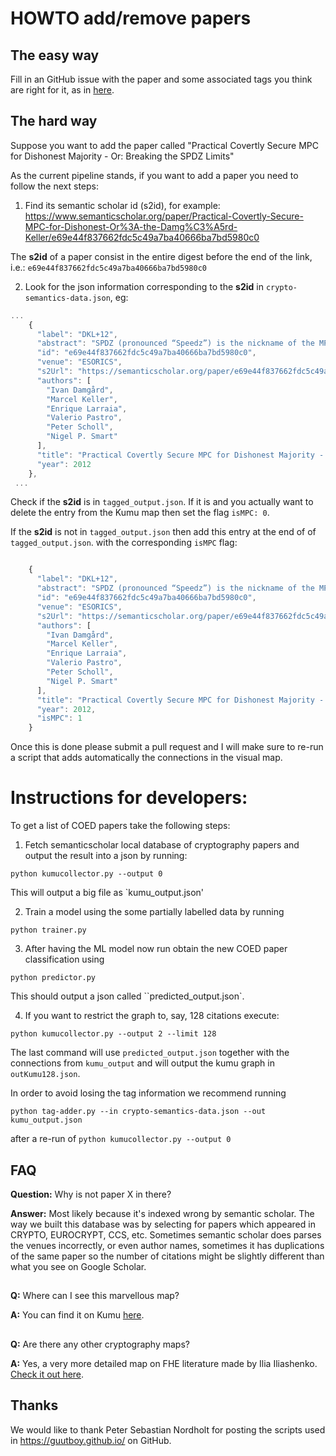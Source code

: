 # HOWTO add/remove papers

## The easy way

Fill in an GitHub issue with the paper and some associated tags you think
are right for it, as in [here](https://github.com/rdragos/kumuScripts/issues/1#issuecomment-610406754).


## The hard way

Suppose you want to add the paper called "Practical Covertly Secure MPC for Dishonest Majority - Or: Breaking the SPDZ Limits"

As the current pipeline
stands, if you want to add a paper you need to follow the next steps:

1. Find its semantic scholar id (s2id), for example:
<https://www.semanticscholar.org/paper/Practical-Covertly-Secure-MPC-for-Dishonest-Or%3A-the-Damg%C3%A5rd-Keller/e69e44f837662fdc5c49a7ba40666ba7bd5980c0>

The **s2id** of a paper consist in the entire digest before the end of the link, i.e.: `e69e44f837662fdc5c49a7ba40666ba7bd5980c0`

2. Look for the json information corresponding to the **s2id** in `crypto-semantics-data.json`, eg:
```javascript
...
    {
      "label": "DKL+12",
      "abstract": "SPDZ (pronounced “Speedz”) is the nickname of the MPC protocol of Damgard et al. from Crypto 2012. In this paper we both resolve a number of open problems with SPDZ; and present several theoretical and practical improvements to the protocol. In detail, we start by designing and implementing a covertly secure key generation protocol for obtaining a BGV public key and a shared associated secret key. We then construct both a covertly and actively secure preprocessing phase, both of which compare favourably with previous work in terms of efficiency and provable security.",
      "id": "e69e44f837662fdc5c49a7ba40666ba7bd5980c0",
      "venue": "ESORICS",
      "s2Url": "https://semanticscholar.org/paper/e69e44f837662fdc5c49a7ba40666ba7bd5980c0",
      "authors": [
        "Ivan Damgård",
        "Marcel Keller",
        "Enrique Larraia",
        "Valerio Pastro",
        "Peter Scholl",
        "Nigel P. Smart"
      ],
      "title": "Practical Covertly Secure MPC for Dishonest Majority - Or: Breaking the SPDZ Limits",
      "year": 2012
    },
 ...
```

Check if the **s2id** is in `tagged_output.json`. If it is and you actually want to delete the entry
from the Kumu map then set the flag `isMPC: 0`.

If the **s2id** is not in `tagged_output.json` then add this entry at the end of of `tagged_output.json`.
with the corresponding `isMPC` flag:
```javascript

    {
      "label": "DKL+12",
      "abstract": "SPDZ (pronounced “Speedz”) is the nickname of the MPC protocol of Damgard et al. from Crypto 2012. In this paper we both resolve a number of open problems with SPDZ; and present several theoretical and practical improvements to the protocol. In detail, we start by designing and implementing a covertly secure key generation protocol for obtaining a BGV public key and a shared associated secret key. We then construct both a covertly and actively secure preprocessing phase, both of which compare favourably with previous work in terms of efficiency and provable security.",
      "id": "e69e44f837662fdc5c49a7ba40666ba7bd5980c0",
      "venue": "ESORICS",
      "s2Url": "https://semanticscholar.org/paper/e69e44f837662fdc5c49a7ba40666ba7bd5980c0",
      "authors": [
        "Ivan Damgård",
        "Marcel Keller",
        "Enrique Larraia",
        "Valerio Pastro",
        "Peter Scholl",
        "Nigel P. Smart"
      ],
      "title": "Practical Covertly Secure MPC for Dishonest Majority - Or: Breaking the SPDZ Limits",
      "year": 2012,
      "isMPC": 1
    }
```
 
Once this is done please submit a pull request and I will make sure to re-run a script that adds automatically
the connections in the visual map.

# Instructions for developers:

To get a list of COED papers take the following steps:

1. Fetch semanticscholar local database of cryptography papers
and output the result into a json by running:

```
python kumucollector.py --output 0
```
This will output a big file as `kumu_output.json'

2. Train a model using the some partially labelled data by running
```
python trainer.py
```
3. After having the ML model now run obtain the new COED paper classification
using 
```
python predictor.py
```
This should output a json called ``predicted_output.json`.

4. If you want to restrict the graph to, say, 128 citations execute:
```
python kumucollector.py --output 2 --limit 128

```

The last command will use `predicted_output.json` together with the connections
from `kumu_output` and will output the kumu graph in `outKumu128.json`.

In order to avoid losing the tag information we recommend running

```
python tag-adder.py --in crypto-semantics-data.json --out kumu_output.json
```

after a re-run of `python kumucollector.py --output 0`

## FAQ

**Question:** Why is not paper X in there?

**Answer:** Most likely because it's indexed wrong by semantic scholar. The way we built this database was by
selecting for papers which appeared in CRYPTO, EUROCRYPT, CCS, etc. Sometimes semantic scholar does
parses the venues incorrectly, or even author names, sometimes it has duplications of the same paper
so the number of citations might be slightly different than what you see on Google Scholar.

##
**Q:** Where can I see this marvellous map?

**A:** You can find it on Kumu [here](https://kumu.io/DragosRotaru/coed-map#coed-256).

##
**Q:** Are there any other cryptography maps?

**A:** Yes, a very more detailed map on FHE literature made by Ilia Iliashenko.
[Check it out here](https://kumu.io/iliailia/fhe-graph#academic-papers).


## Thanks

We would like to thank Peter Sebastian Nordholt for posting the scripts used in https://guutboy.github.io/ 
on GitHub.



